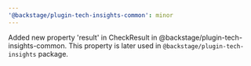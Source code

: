 ```yaml
---
'@backstage/plugin-tech-insights-common': minor
---
```


Added new property 'result' in CheckResult in @backstage/plugin-tech-insights-common. This property is later used in `@backstage/plugin-tech-insights` package.
